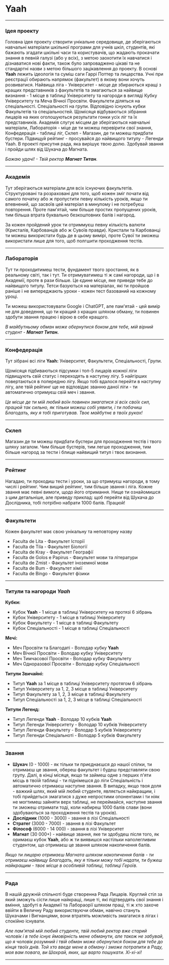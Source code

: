 # **Yaah**

---

### **Ідея проекту**

Головна ідея проекту створити унікальне середовище, де зберігаються навчальні матеріали шкільної програми для учнів шкіл, студентів, які бажають згадати шкільні часи та користувачів, що жадають прокачати знання в певній галузі (або у всіх), з метою заохотити їх навчатися і дізнаватися нові факти, також було запроваджено цікаві та не стандартні назви з метою більшого зацікавлення до проекту. В основі **Yaah** лежить ідеологія та суміш саги Гаррі Поттер та лицарства. Учні при реєстрації обирають напрямок (факультет) в якому вони хочуть розвиватися. Найвища ліга - Університет - місце де збираються кращі з кращих представників з факультетів та змагаються за найвище визнання - 1 місце в таблиці Університету та нагороди в вигляді Кубку Університету та Меча Вічної Просвіти.  Факультети діляться на спеціальності. Спеціальності на групи. Відповідно існують кубки Факультетів та  спеціальностей. Щомісяця відбуваються зібрання лицарів на яких оголошуються результати гонки усіх ліг та їх представників. Академія слугує місцем де зберігаються навчальні матеріали, Лабораторія - міце де ти можеш перевірити свої знання, Конфедерація - таблиці ліг, Склеп - Магазин, де ти можеш придбати бустери. Підвищуй рейтинг - просувайся до найвищого титулу - Легенди Yaah. В проекті присутня рада, яка вирішує твою долю. Здобувай звання і пройди шлях від Шукача до Магната.

_Бажаю удачі! - Твій ректор **Магнат Титан**._

---

### **Академія**

Тут зберігаються матеріали для всіх існуючих факультетів. Структуровані та розраховані для того, щоб кожен зміг почати від самого початку або ж пропустити певну кількість уроків, якщо ти впевнений, що засвоїв цей матеріал в минулому і не потребуєш повторення. Проте пам'ятай, чим більше простих пропущених уроків, тим більша втрата буквально безкоштовних балів і нагород.

За кожен пройдений урок ти отриммуєш певну кількість валюти (Кристалів, Карбованців або ж Сувоїв правди). Кристали та Карбованці ти можеш використати будь де в цьому вимірі, проте Сувої ти зможеш використати лише для того, щоб полгшити проходження тестів.

---

### **Лабораторія**

Тут ти проходитимеш тести, фундамент твого зростання, як в реальному світі, так і тут. Ти отримуватимеш ті ж самі нагороди, що і в Академії, проте в рази більше. Це єдине місце, яке приведе тебе до найвищого титулу. Тетси базуються на матеріалах, які ти пройшов раніше і не випереджають уроки - кожен тест базований на кожному уроці.

Ти можеш використовувати Google і ChatGPT, але пам'ятай - цей вимір не для доведення, що ти кращий з кращих шляхом обману, ти повинен здобути звання працею і вірою в себе кращого.

_В майбутньому обман може обернутися боком для тебе, мій вірний студент - **Магнат Титан.**_

---

### **Конфедерація**

Тут зібрані всі ліги **Yaah:** Університет, Факультети, Спеціальності, Групи.

Щомісяця підбиваються підсумки і топ-5 лицарів кожної ліги підвищують свій статус і переходять в наступну лігу. 5 найгірших повертаються в попередню лігу. Якщо тобі вдалося перейти в наступну лігу, але твій рейтинг ще не відповідає званню даної ліги - ти автоматично отримуєш свій меч і звання.

_Це місце де ти мій любий воїн повинен змагатися зі всіх своїх сил, працюй так сильно, як тільки можеш собі уявити, і ти побачиш Благодать, яку я тобі приготував. Твоє майбутнє в твоїх руках!_

---

### **Склеп**

Магазин де ти можеш придбати бустери для проходження тестів і твого шляху загалом. Чим більше бустерів, тим легше проходження, тим більше нагород за тести і блище найвищий титул і твоє визнання.

---

### **Рейтинг**

Нагадаю, ти проходиш тести і уроки, за що отримуєш нагороди, в тому числі і рейтинг. Чим вищий рейтинг, тим більше звання і ліга. Кожне звання має певні вимоги, щодо його отримання. Нище ти ознайомишся з цим детальніше, але приведу приклад: щоб перейти від Шукача до Дослідника, тобі потрібно набрати 1000 балів. Працюй!

---

### **Факультети**

Кожен факультет має свою унікальну та неповторну назву

- Faculta de Lita - Факультет Історії
- Faculta de Tila - Факультет Біології
- Faculta de Kray - Факультет Географії
- Faculta de Golos e Papirus - Факультет мови та літератури
- Faculta de Zmist - Факультет іноземної мови
- Faculta de Bum - Факультет хімії
- Faculta de Bingo - Факультет фізики

---

### **Титули та нагороди _Yaah_**

**Кубки:**

- Кубок **Yaah** - 1 місце в таблиці Університету на протязі 6 зібрань
- Кубок Університету - 1 місце в таблиці Університету
- Кубок Факультету - 1 місце в таблиці Факультету
- Кубок Спеціальності - 1 місце в таблиці Спеціальності

**Мечі:**

- Меч Просвіти та Благодаті - Володар кубку **Yaah**
- Меч Вічної Просвіти - Володар кубку Університету
- Меч Тимчасової Просвіти - Володар кубку Факультету
- Меч Одноразової Просвіти - Володар кубку Спеціальності

**Титули Звичайні:**

- Титул **Yaah** за 1 місце в таблиці Університету протягом 6 зібрань
- Титул Університету за 1, 2, 3 місце в таблиці Університету
- Титул Факультету за 1, 2, 3 місце в таблиці Факультету
- Титул Спеціальності за 1, 2, 3 місце в таблиці Спеціальності

**Титули Легенд:**

- Титул Легенди **Yaah** - Володар 10 кубків **Yaah**
- Титул Легенди Університету - Володар 10 кубків Університету
- Титул Легенди Факультету - Володар 5 кубків Університету
- Титул Легенди Спеціальноті - Володар 5 кубків Факультету

---

### **Звання**

- **Шукач** (0 - 1000) - як тільки ти приєднаєшся до нашої спілки, ти отримаєш це звання, обереш факультет і будеш представляти свою групу. Далі, в кінці місяця, якщо ти займеш одне з перших п'яти місць в твоїй таблиці - ти піднімешся до ліги Спеціальність і автоматично отримаєш наступне звання. В випадку, якщо твоя доля - важкий шлях, який мій любий студенте, являється найкращим, і тобі прийдеться змагатися з дуже непростими опонентами і ти ніяк не могтимеш зайняти верх таблиці, не переймайся, наступне звання ти зможеш отримати тоді, коли набиреш 1000 балів слави (вони здобуваються за проходження тестів та уроків).
- **Дослідник** (1000 - 3000) - звання в лізі Спеціальності
- **Стратег** (3000 - 7000) - звання в лізі Факультет
- **Філософ** (6000 - 14 000) - звання в лізі Університет
- **Магнат** (30 000+) - найвище звання, яке ти здобудеш після того, як оримаєш кубок **Yaah**, або ж ти виявишся настільки наполегливим студентом, що отримаєш це звання шляхом накопичення балів.

_Якщо ти лицарю отримаєш Магната шляхом накопичення балів - ти отримаєш найвищу Благодать, яку я тільки можу тобі надати, ти бужеш найкращим - твоє місце в особливій таблиці, таблиці Героїв._

---

### **Рада**

В нашій дружній спільноті буде створенна Рада Лицарів. Круглий стіл за який зможуть сісти лише найкращі, лише ті, які підтвердять свої знання і вміння, здобуті в Академії та Лабораорії шляхом праці, ті ж хто захоче ввійти в Величну Раду використвуючи обман, навічно стануть Шукачами і Вигнанцями, вони втратять можливість змагатися в лігах і спокійно існувати.

_Але пам'ятай мій любий студенте, твій любий ректор вже старий чоловік і в тебе існує ймовірність мене обманути, але також не забувай, що я чоловік розумний і твій обман може  обернутися боком для тебе до кінця твоїх днів. Той хто введе мене в обману і зможе потрапити в Раду, моя вам повага, ви Шахрай, яких, ще варто пошукати. Хі-хі-хі!_

---
